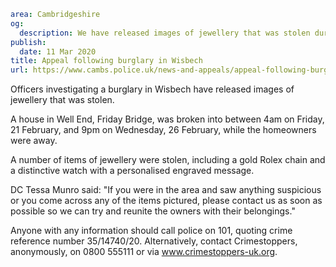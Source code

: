 ```yaml
area: Cambridgeshire
og:
  description: We have released images of jewellery that was stolen during a burglary in Wisbech.
publish:
  date: 11 Mar 2020
title: Appeal following burglary in Wisbech
url: https://www.cambs.police.uk/news-and-appeals/appeal-following-burglary-in-wisbech
```

Officers investigating a burglary in Wisbech have released images of jewellery that was stolen.

A house in Well End, Friday Bridge, was broken into between 4am on Friday, 21 February, and 9pm on Wednesday, 26 February, while the homeowners were away.

A number of items of jewellery were stolen, including a gold Rolex chain and a distinctive watch with a personalised engraved message.

DC Tessa Munro said: "If you were in the area and saw anything suspicious or you come across any of the items pictured, please contact us as soon as possible so we can try and reunite the owners with their belongings."

Anyone with any information should call police on 101, quoting crime reference number 35/14740/20. Alternatively, contact Crimestoppers, anonymously, on 0800 555111 or via www.crimestoppers-uk.org.
